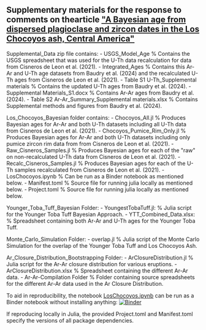 ## Supplementary materials for the response to comments on thearticle ["A Bayesian age from dispersed plagioclase and zircon dates in the Los Chocoyos ash, Central America"](https://doi.org/10.1016/j.epsl.2024.118826) 

Supplemental_Data zip file contains:
    - USGS_Model_Age                                     % Contains the USGS spreadsheet that was used for the U-Th data recalculation for data from Cisneros de Leon et al. (2021).
    - Integrated_Ages                                    % Contains this Ar-Ar and U-Th age datasets from Baudry et al. (2024) and the recalculated U-Th ages from Cisneros de Leon et al. (2021).
    - Table S1 U-Th_Supplemental materials               % Contains the updated U-Th ages from Baudry et al. (2024).
    - Supplemental Materials_S1.docx                     % Contains Ar-Ar ages from Baudry et al. (2024).
    - Table S2 Ar-Ar_Summary_Supplemental materials.xlsx % Contains Supplemental methods and figures from Baudry et al. (2024).

Los_Chocoyos_Bayesian folder contains:
    - Chocoyos_All.jl             % Produces Bayesian ages for Ar-Ar and both U-Th datasets including all U-Th data from Cisneros de Leon et al. (2021).
    - Chocoyos_Pumice_Rim_Only.jl % Produces Bayesian ages for Ar-Ar and both U-Th datasets including only pumice zircon rim data from from Cisneros de Leon et al. (2021).
    - Raw_Cisneros_Samples.jl     % Produces Bayesian ages for each of the "raw" on non-recalculated U-Th data from Cisneros de Leon et al. (2021).
    - Recalc_Cisneros_Samples.jl  % Produces Bayesian ages for each of the U-Th samples recalculated from Cisneros de Leon et al. (2021).
    - LosChocoyos.ipynb           % Can be run as a Binder notebook as mentioned below.
    - Manifest.toml               % Source file for running julia locally as mentioned below.
    - Project.toml                % Source file for running julia locally as mentioned below.

Younger_Toba_Tuff_Bayesian Folder:
    - YoungestTobaTuff.jl:    % Julia script for the Younger Toba Tuff Bayesian Approach.
    - YTT_Combined_Data.xlsx: % Spreadsheet containing both Ar-Ar and U-Th ages for the Younger Toba Tuff.

Monte_Carlo_Simulation Folder:
    - overlap.jl % Julia script of the Monte Carlo Simulation for the overlap of the Younger Toba Tuff and Los Chocoyos Ash.

Ar_Closure_Distribution_Bootstrapping Folder:
    - ArClosureDistribution.jl    % Julia script for the Ar-Ar closure distribution for various eruptions.
    - ArClosureDistribution.xlsx  % Spreadsheet containing the different Ar-Ar data.
    - Ar-Ar-Compilation Folder    % Folder containing source spreadsheets for the different Ar-Ar data used in the Ar Closure Distribution.
    

To aid in reproducibility, the notebook [LosChocoyos.ipynb]() can be run as a Binder notebook without installing anything:
    [![Binder](https://mybinder.org/badge_logo.svg)](https://mybinder.org/v2/gh/ajbaudry/Bayesian-Ages-from-Los-Chocoyos-Ash-Supplementary-Data/HEAD?labpath=LosChocoyos.ipynb)

If reproducing locally in Julia, the provided Project.toml and Manifest.toml specify the versions of all package dependencies.


